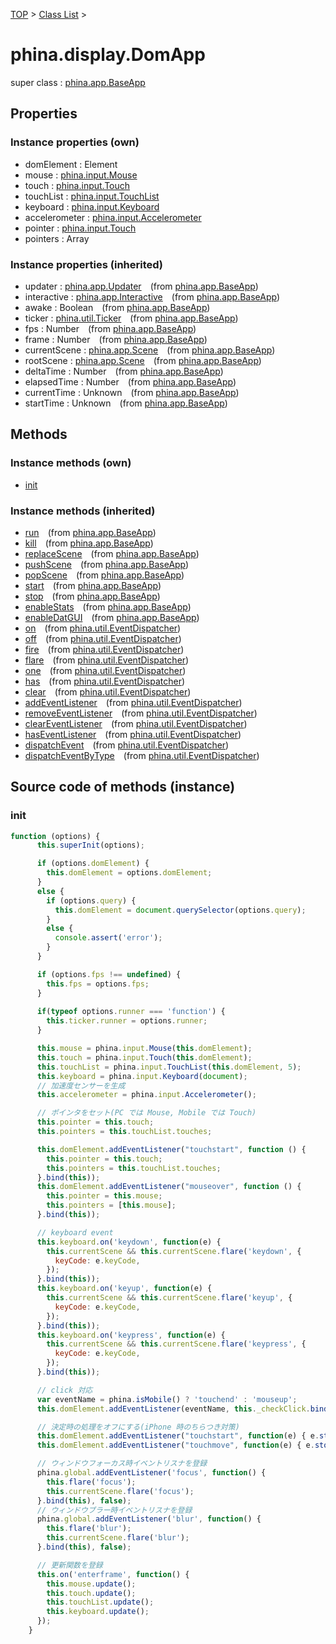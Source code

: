 [TOP](../../README.md) > [Class List](../class-list.md) >

# phina.display.DomApp

super class : [phina.app.BaseApp](phina.app.BaseApp.md)

## Properties


### Instance properties (own)

* domElement : Element
* mouse : [phina.input.Mouse](phina.input.Mouse.md)
* touch : [phina.input.Touch](phina.input.Touch.md)
* touchList : [phina.input.TouchList](phina.input.TouchList.md)
* keyboard : [phina.input.Keyboard](phina.input.Keyboard.md)
* accelerometer : [phina.input.Accelerometer](phina.input.Accelerometer.md)
* pointer : [phina.input.Touch](phina.input.Touch.md)
* pointers : Array

### Instance properties (inherited)

* updater : [phina.app.Updater](phina.app.Updater.md)&ensp;&ensp;(from [phina.app.BaseApp](phina.app.BaseApp.md))
* interactive : [phina.app.Interactive](phina.app.Interactive.md)&ensp;&ensp;(from [phina.app.BaseApp](phina.app.BaseApp.md))
* awake : Boolean&ensp;&ensp;(from [phina.app.BaseApp](phina.app.BaseApp.md))
* ticker : [phina.util.Ticker](phina.util.Ticker.md)&ensp;&ensp;(from [phina.app.BaseApp](phina.app.BaseApp.md))
* fps : Number&ensp;&ensp;(from [phina.app.BaseApp](phina.app.BaseApp.md))
* frame : Number&ensp;&ensp;(from [phina.app.BaseApp](phina.app.BaseApp.md))
* currentScene : [phina.app.Scene](phina.app.Scene.md)&ensp;&ensp;(from [phina.app.BaseApp](phina.app.BaseApp.md))
* rootScene : [phina.app.Scene](phina.app.Scene.md)&ensp;&ensp;(from [phina.app.BaseApp](phina.app.BaseApp.md))
* deltaTime : Number&ensp;&ensp;(from [phina.app.BaseApp](phina.app.BaseApp.md))
* elapsedTime : Number&ensp;&ensp;(from [phina.app.BaseApp](phina.app.BaseApp.md))
* currentTime : Unknown&ensp;&ensp;(from [phina.app.BaseApp](phina.app.BaseApp.md))
* startTime : Unknown&ensp;&ensp;(from [phina.app.BaseApp](phina.app.BaseApp.md))

## Methods


### Instance methods (own)

* [init](#instance_init)

### Instance methods (inherited)

* [run](phina.app.BaseApp.md#instance_run)&ensp;&ensp;(from [phina.app.BaseApp](phina.app.BaseApp.md))
* [kill](phina.app.BaseApp.md#instance_kill)&ensp;&ensp;(from [phina.app.BaseApp](phina.app.BaseApp.md))
* [replaceScene](phina.app.BaseApp.md#instance_replaceScene)&ensp;&ensp;(from [phina.app.BaseApp](phina.app.BaseApp.md))
* [pushScene](phina.app.BaseApp.md#instance_pushScene)&ensp;&ensp;(from [phina.app.BaseApp](phina.app.BaseApp.md))
* [popScene](phina.app.BaseApp.md#instance_popScene)&ensp;&ensp;(from [phina.app.BaseApp](phina.app.BaseApp.md))
* [start](phina.app.BaseApp.md#instance_start)&ensp;&ensp;(from [phina.app.BaseApp](phina.app.BaseApp.md))
* [stop](phina.app.BaseApp.md#instance_stop)&ensp;&ensp;(from [phina.app.BaseApp](phina.app.BaseApp.md))
* [enableStats](phina.app.BaseApp.md#instance_enableStats)&ensp;&ensp;(from [phina.app.BaseApp](phina.app.BaseApp.md))
* [enableDatGUI](phina.app.BaseApp.md#instance_enableDatGUI)&ensp;&ensp;(from [phina.app.BaseApp](phina.app.BaseApp.md))
* [on](phina.util.EventDispatcher.md#instance_on)&ensp;&ensp;(from [phina.util.EventDispatcher](phina.util.EventDispatcher.md))
* [off](phina.util.EventDispatcher.md#instance_off)&ensp;&ensp;(from [phina.util.EventDispatcher](phina.util.EventDispatcher.md))
* [fire](phina.util.EventDispatcher.md#instance_fire)&ensp;&ensp;(from [phina.util.EventDispatcher](phina.util.EventDispatcher.md))
* [flare](phina.util.EventDispatcher.md#instance_flare)&ensp;&ensp;(from [phina.util.EventDispatcher](phina.util.EventDispatcher.md))
* [one](phina.util.EventDispatcher.md#instance_one)&ensp;&ensp;(from [phina.util.EventDispatcher](phina.util.EventDispatcher.md))
* [has](phina.util.EventDispatcher.md#instance_has)&ensp;&ensp;(from [phina.util.EventDispatcher](phina.util.EventDispatcher.md))
* [clear](phina.util.EventDispatcher.md#instance_clear)&ensp;&ensp;(from [phina.util.EventDispatcher](phina.util.EventDispatcher.md))
* [addEventListener](phina.util.EventDispatcher.md#instance_addEventListener)&ensp;&ensp;(from [phina.util.EventDispatcher](phina.util.EventDispatcher.md))
* [removeEventListener](phina.util.EventDispatcher.md#instance_removeEventListener)&ensp;&ensp;(from [phina.util.EventDispatcher](phina.util.EventDispatcher.md))
* [clearEventListener](phina.util.EventDispatcher.md#instance_clearEventListener)&ensp;&ensp;(from [phina.util.EventDispatcher](phina.util.EventDispatcher.md))
* [hasEventListener](phina.util.EventDispatcher.md#instance_hasEventListener)&ensp;&ensp;(from [phina.util.EventDispatcher](phina.util.EventDispatcher.md))
* [dispatchEvent](phina.util.EventDispatcher.md#instance_dispatchEvent)&ensp;&ensp;(from [phina.util.EventDispatcher](phina.util.EventDispatcher.md))
* [dispatchEventByType](phina.util.EventDispatcher.md#instance_dispatchEventByType)&ensp;&ensp;(from [phina.util.EventDispatcher](phina.util.EventDispatcher.md))


## Source code of methods (instance)

### <a name="instance_init"></a>init
```javascript
function (options) {
      this.superInit(options);

      if (options.domElement) {
        this.domElement = options.domElement;
      }
      else {
        if (options.query) {
          this.domElement = document.querySelector(options.query);
        }
        else {
          console.assert('error');
        }
      }

      if (options.fps !== undefined) {
        this.fps = options.fps;
      }
      
      if(typeof options.runner === 'function') {
        this.ticker.runner = options.runner;
      }

      this.mouse = phina.input.Mouse(this.domElement);
      this.touch = phina.input.Touch(this.domElement);
      this.touchList = phina.input.TouchList(this.domElement, 5);
      this.keyboard = phina.input.Keyboard(document);
      // 加速度センサーを生成
      this.accelerometer = phina.input.Accelerometer();

      // ポインタをセット(PC では Mouse, Mobile では Touch)
      this.pointer = this.touch;
      this.pointers = this.touchList.touches;

      this.domElement.addEventListener("touchstart", function () {
        this.pointer = this.touch;
        this.pointers = this.touchList.touches;
      }.bind(this));
      this.domElement.addEventListener("mouseover", function () {
        this.pointer = this.mouse;
        this.pointers = [this.mouse];
      }.bind(this));

      // keyboard event
      this.keyboard.on('keydown', function(e) {
        this.currentScene && this.currentScene.flare('keydown', {
          keyCode: e.keyCode,
        });
      }.bind(this));
      this.keyboard.on('keyup', function(e) {
        this.currentScene && this.currentScene.flare('keyup', {
          keyCode: e.keyCode,
        });
      }.bind(this));
      this.keyboard.on('keypress', function(e) {
        this.currentScene && this.currentScene.flare('keypress', {
          keyCode: e.keyCode,
        });
      }.bind(this));

      // click 対応
      var eventName = phina.isMobile() ? 'touchend' : 'mouseup';
      this.domElement.addEventListener(eventName, this._checkClick.bind(this));

      // 決定時の処理をオフにする(iPhone 時のちらつき対策)
      this.domElement.addEventListener("touchstart", function(e) { e.stop(); });
      this.domElement.addEventListener("touchmove", function(e) { e.stop(); });

      // ウィンドウフォーカス時イベントリスナを登録
      phina.global.addEventListener('focus', function() {
        this.flare('focus');
        this.currentScene.flare('focus');
      }.bind(this), false);
      // ウィンドウブラー時イベントリスナを登録
      phina.global.addEventListener('blur', function() {
        this.flare('blur');
        this.currentScene.flare('blur');
      }.bind(this), false);

      // 更新関数を登録
      this.on('enterframe', function() {
        this.mouse.update();
        this.touch.update();
        this.touchList.update();
        this.keyboard.update();
      });
    }
```


